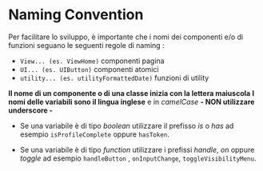 <!-- @format -->

# Naming Convention

Per facilitare lo sviluppo, è importante che i nomi dei componenti e/o di funzioni seguano le seguenti regole di naming :

- `View... (es. ViewHome)` componenti pagina
- `UI... (es. UIButton)` componenti atomici
- `utility... (es. utilityFormattedDate)` funzioni di utility

**Il nome di un componente o di una classe inizia con la lettera maiuscola**
**I nomi delle variabili sono il lingua inglese** e in _camelCase_ **- NON utilizzare underscore -**

- Se una variabile è di tipo _boolean_ utilizzare il prefisso _is_ o _has_ ad esempio `isProfileComplete` oppure `hasToken`.

- Se una variabile è di tipo _function_ utilizzare i prefissi _handle_, _on_ oppure _toggle_ ad esempio `handleButton` , `onInputChange`, `toggleVisibilityMenu`.
